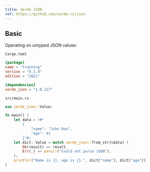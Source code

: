 ```yaml
---
title: Serde JSON
ref: https://github.com/serde-rs/json
---
```


## Basic

Operating on untyped JSON values:

`Cargo.toml`

```toml
[package]
name = "training"
version = "0.1.0"
edition = "2021"

[dependencies]
serde_json = "1.0.127"
```

`src/main.rs`

```rust
use serde_json::Value;

fn main() {
    let data = r#"
        {
            "name": "John Doe",
            "age": 43
        }"#;
    let dict: Value = match serde_json::from_str(&data) {
        Ok(result) => result,
        Err(_) => panic!("Could not parse JSON"),
    };
    println!("Name is {}, age is {}.", dict["name"], dict["age"])
}
```
